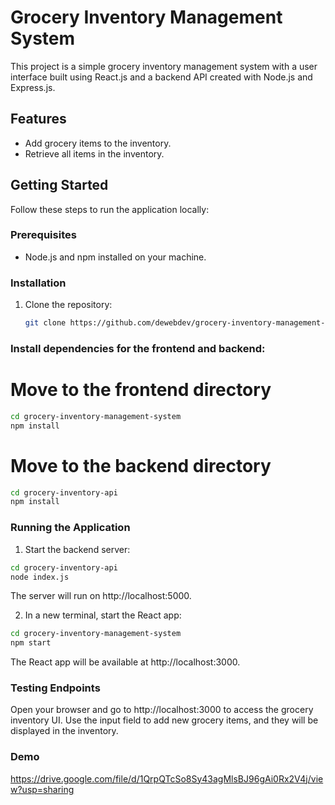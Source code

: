 # Grocery Inventory Management System

This project is a simple grocery inventory management system with a user interface built using React.js and a backend API created with Node.js and Express.js.

## Features

- Add grocery items to the inventory.
- Retrieve all items in the inventory.

## Getting Started

Follow these steps to run the application locally:

### Prerequisites

- Node.js and npm installed on your machine.

### Installation

1. Clone the repository:

   ```bash
   git clone https://github.com/dewebdev/grocery-inventory-management-system.git
   ```

### Install dependencies for the frontend and backend:

# Move to the frontend directory

 ```bash
cd grocery-inventory-management-system
npm install
 ```

# Move to the backend directory

 ```bash
cd grocery-inventory-api
npm install
 ```

### Running the Application

1. Start the backend server:

 ```bash
cd grocery-inventory-api
node index.js
 ```

The server will run on http://localhost:5000.

2. In a new terminal, start the React app:

 ```bash
cd grocery-inventory-management-system
npm start
 ```

The React app will be available at http://localhost:3000.

### Testing Endpoints

Open your browser and go to http://localhost:3000 to access the grocery inventory UI.
Use the input field to add new grocery items, and they will be displayed in the inventory.

### Demo

https://drive.google.com/file/d/1QrpQTcSo8Sy43agMlsBJ96gAi0Rx2V4j/view?usp=sharing
